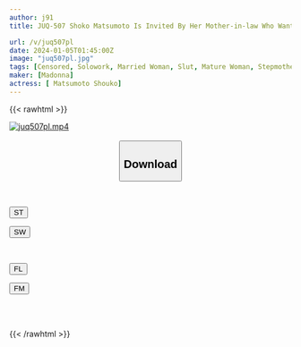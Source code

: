 ```yaml
---
author: j91
title: JUQ-507 Shoko Matsumoto Is Invited By Her Mother-in-law Who Wants Her Son-in-law's Big Dick All The Time.

url: /v/juq507pl
date: 2024-01-05T01:45:00Z
image: "juq507pl.jpg"
tags: [Censored, Solowork, Married Woman, Slut, Mature Woman, Stepmother, Huge Cock	]
maker: [Madonna]
actress: [ Matsumoto Shouko]
---
```



{{< rawhtml >}}

<div class="video" data-videoid="dLq9yZwyrGTgJd">
    <a href="javascript:;">
        <img src="/v/juq507pl/juq507pl.jpg" width="WIDTH" height="HEIGHT" alt="juq507pl.mp4" loading="lazy">
    </a>
</div>

<script type="text/javascript" src="https://j91.asia/asset/on-demand-st.js"></script>

<br>
  <link rel="stylesheet" href="https://j91.asia/asset/bs5.css">
  
  <center>
  <button class="btn btn-primary" type="button" data-bs-toggle="collapse" data-bs-target=".multi-collapse" aria-expanded="false" aria-controls="multiCollapseExample1 multiCollapseExample2"><h2>Download</h2></button></center>
</p>
<div class="row">
  <div class="col">
    <div class="collapse multi-collapse" id="multiCollapseExample1">
      <div class="card card-body">
	      	      <br>
<div class="buttons">  
<p><a href="https://streamtape.to/v/dLq9yZwyrGTgJd" target="_blank"><button class="btn-hover color-3"><i class="fa fa-download"></i> ST</button></a></p>
<p><a href="https://flaswish.com/z7067g1ye7wk" target="_blank"><button class="btn-hover color-2"><i class="fa fa-download"></i> SW</button></a></p></div>
    </div>
  </div>
</div>
  <div class="col">
    <div class="collapse multi-collapse" id="multiCollapseExample2">
      <div class="card card-body">
	      <br>
<div class="buttons">
<p><a href="javascript:;" target="_blank"><button class="btn-hover color-9"><i class="fa fa-download"></i> FL</button></a></p>
<p><a href="javascript:;" target="_blank"><button class="btn-hover color-8"><i class="fa fa-download"></i> FM</button></a></p></div>
<br><br>
      </div>
    </div>
  </div>
</div>

{{< /rawhtml >}}